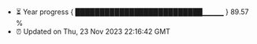 - ⏳ Year progress { ██████████████████████████▁▁▁▁ } 89.57 %
- ⏰ Updated on Thu, 23 Nov 2023 22:16:42 GMT

